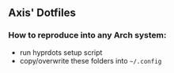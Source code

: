## Axis' Dotfiles
### How to reproduce into any Arch system:
- run hyprdots setup script
- copy/overwrite these folders into `~/.config`

